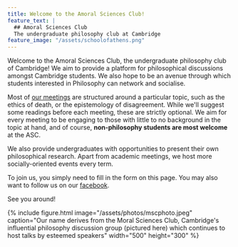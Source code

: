 ```yaml
---
title: Welcome to the Amoral Sciences Club!
feature_text: |
  ## Amoral Sciences Club
  The undergraduate philosophy club at Cambridge
feature_image: "/assets/schoolofathens.png"
---
```

Welcome to the Amoral Sciences Club, the undergraduate philosophy club of Cambridge! We aim to provide a platform for philosophical discussions amongst Cambridge students. We also hope to be an avenue through which students interested in Philosophy can network and socialise. 

Most of [our meetings](https://www.amoralsciences.com/events "our meetings") are structured around a particular topic, such as the ethics of death, or the epistemology of disagreement. While we'll suggest some readings before each meeting, these are strictly optional. We aim for every meeting to be engaging to those with little to no background in the topic at hand, and of course, **non-philosophy students are most welcome** at the ASC.

We also provide undergraduates with opportunities to present their own philosophical research. Apart from academic meetings, we host more socially-oriented events every term. 

To join us, you simply need to fill in the form on this page. You may also want to follow us on our [facebook](https://www.facebook.com/amoralsciencesclub "facebook").

See you around!

{% include figure.html image="/assets/photos/mscphoto.jpeg" caption="Our name derives from the Moral Sciences Club, Cambridge's influential philosophy discussion group (pictured here) which continues to host talks by esteemed speakers" width="500" height="300" %}
